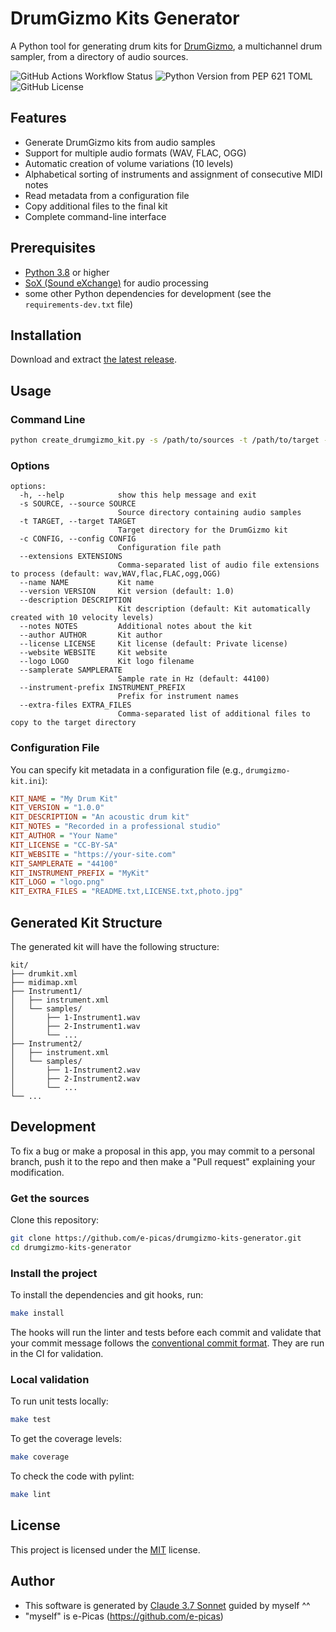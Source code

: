 # DrumGizmo Kits Generator

A Python tool for generating drum kits for [DrumGizmo](https://drumgizmo.org/), a multichannel drum sampler, from a directory of audio sources.

![GitHub Actions Workflow Status](https://img.shields.io/github/actions/workflow/status/e-picas/drumgizmo-kits-generator/quality.yml?branch=master)
![Python Version from PEP 621 TOML](https://img.shields.io/python/required-version-toml?tomlFilePath=https%3A%2F%2Fraw.githubusercontent.com%2Fe-picas%2Fdrumgizmo-kits-generator%2Frefs%2Fheads%2Fmaster%2Fpyproject.toml)
![GitHub License](https://img.shields.io/github/license/e-picas/drumgizmo-kits-generator)


## Features

- Generate DrumGizmo kits from audio samples
- Support for multiple audio formats (WAV, FLAC, OGG)
- Automatic creation of volume variations (10 levels)
- Alphabetical sorting of instruments and assignment of consecutive MIDI notes
- Read metadata from a configuration file
- Copy additional files to the final kit
- Complete command-line interface

## Prerequisites

- [Python 3.8](https://www.python.org/downloads/) or higher
- [SoX (Sound eXchange)](https://sourceforge.net/projects/sox/) for audio processing
- some other Python dependencies for development (see the `requirements-dev.txt` file)

## Installation

Download and extract [the latest release](https://github.com/e-picas/drumgizmo-kits-generator/releases).

## Usage

### Command Line

```bash
python create_drumgizmo_kit.py -s /path/to/sources -t /path/to/target -c /path/to/config.ini
```

### Options

```
options:
  -h, --help            show this help message and exit
  -s SOURCE, --source SOURCE
                        Source directory containing audio samples
  -t TARGET, --target TARGET
                        Target directory for the DrumGizmo kit
  -c CONFIG, --config CONFIG
                        Configuration file path
  --extensions EXTENSIONS
                        Comma-separated list of audio file extensions to process (default: wav,WAV,flac,FLAC,ogg,OGG)
  --name NAME           Kit name
  --version VERSION     Kit version (default: 1.0)
  --description DESCRIPTION
                        Kit description (default: Kit automatically created with 10 velocity levels)
  --notes NOTES         Additional notes about the kit
  --author AUTHOR       Kit author
  --license LICENSE     Kit license (default: Private license)
  --website WEBSITE     Kit website
  --logo LOGO           Kit logo filename
  --samplerate SAMPLERATE
                        Sample rate in Hz (default: 44100)
  --instrument-prefix INSTRUMENT_PREFIX
                        Prefix for instrument names
  --extra-files EXTRA_FILES
                        Comma-separated list of additional files to copy to the target directory
```

### Configuration File

You can specify kit metadata in a configuration file (e.g., `drumgizmo-kit.ini`):

```ini
KIT_NAME = "My Drum Kit"
KIT_VERSION = "1.0.0"
KIT_DESCRIPTION = "An acoustic drum kit"
KIT_NOTES = "Recorded in a professional studio"
KIT_AUTHOR = "Your Name"
KIT_LICENSE = "CC-BY-SA"
KIT_WEBSITE = "https://your-site.com"
KIT_SAMPLERATE = "44100"
KIT_INSTRUMENT_PREFIX = "MyKit"
KIT_LOGO = "logo.png"
KIT_EXTRA_FILES = "README.txt,LICENSE.txt,photo.jpg"
```

## Generated Kit Structure

The generated kit will have the following structure:

```
kit/
├── drumkit.xml
├── midimap.xml
├── Instrument1/
│   ├── instrument.xml
│   └── samples/
│       ├── 1-Instrument1.wav
│       ├── 2-Instrument1.wav
│       └── ...
├── Instrument2/
│   ├── instrument.xml
│   └── samples/
│       ├── 1-Instrument2.wav
│       ├── 2-Instrument2.wav
│       └── ...
└── ...
```

## Development

To fix a bug or make a proposal in this app, you may commit to a personal branch, push it to the repo and then
make a "Pull request" explaining your modification.

### Get the sources

Clone this repository:

```bash
git clone https://github.com/e-picas/drumgizmo-kits-generator.git
cd drumgizmo-kits-generator
```

### Install the project

To install the dependencies and git hooks, run:

```bash
make install
```

The hooks will run the linter and tests before each commit and validate that your commit message follows the [conventional commit format](https://www.conventionalcommits.org/en/v1.0.0/). They are run in the CI for validation.

### Local validation

To run unit tests locally:

```bash
make test
```

To get the coverage levels:

```bash
make coverage
```

To check the code with pylint:

```bash
make lint
```

## License

This project is licensed under the [MIT](LICENSE) license.

## Author

- This software is generated by [Claude 3.7 Sonnet](https://claude.ai/) guided by myself ^^
- "myself" is e-Picas (<https://github.com/e-picas>)
